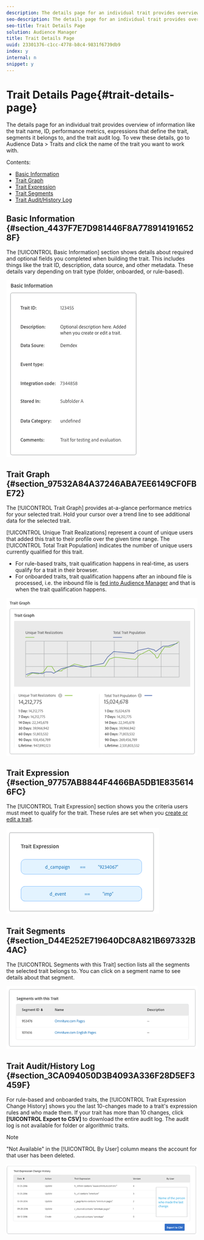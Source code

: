 ```yaml
---
description: The details page for an individual trait provides overview of information like the trait name, ID, performance metrics, expressions that define the trait, segments it belongs to, and the trait audit log. To vew these details, go to Audience Data > Traits and click the name of the trait you want to work with.
seo-description: The details page for an individual trait provides overview of information like the trait name, ID, performance metrics, expressions that define the trait, segments it belongs to, and the trait audit log. To vew these details, go to Audience Data > Traits and click the name of the trait you want to work with.
seo-title: Trait Details Page
solution: Audience Manager
title: Trait Details Page
uuid: 23301376-c1cc-4778-b8c4-9831f6739db9
index: y
internal: n
snippet: y
---
```


# Trait Details Page{#trait-details-page}

The details page for an individual trait provides overview of information like the trait name, ID, performance metrics, expressions that define the trait, segments it belongs to, and the trait audit log. To vew these details, go to Audience Data > Traits and click the name of the trait you want to work with.

Contents:

<ul class="simplelist"> 
 <li><a href="../../c-features/traits/trait-details-page.md#section_4437F7E7D981446F8A7789141916528F" format="dita" scope="local"> Basic Information</a> </li> 
 <li><a href="../../c-features/traits/trait-details-page.md#section_97532A84A37246ABA7EE6149CF0FBE72" format="dita" scope="local"> Trait Graph</a> </li> 
 <li><a href="../../c-features/traits/trait-details-page.md#section_97757AB8844F4466BA5DB1E8356146FC" format="dita" scope="local"> Trait Expression</a> </li> 
 <li><a href="../../c-features/traits/trait-details-page.md#section_D44E252E719640DC8A821B697332B4AC" format="dita" scope="local"> Trait Segments</a> </li> 
 <li><a href="../../c-features/traits/trait-details-page.md#section_3CA094050D3B4093A336F28D5EF3459F" format="dita" scope="local"> Trait Audit/History Log</a> </li> 
</ul>

## Basic Information {#section_4437F7E7D981446F8A7789141916528F}

The [!UICONTROL Basic Information] section shows details about required and optional fields you completed when building the trait. This includes things like the trait ID, description, data source, and other metadata. These details vary depending on trait type (folder, onboarded, or rule-based).

![](assets/basicInfo.png)

## Trait Graph {#section_97532A84A37246ABA7EE6149CF0FBE72}

The [!UICONTROL Trait Graph] provides at-a-glance performance metrics for your selected trait. Hold your cursor over a trend line to see additional data for the selected trait.

[!UICONTROL Unique Trait Realizations] represent a count of unique users that added this trait to their profile over the given time range. The [!UICONTROL Total Trait Population] indicates the number of unique users currently qualified for this trait.

* For rule-based traits, trait qualification happens in real-time, as users qualify for a trait in their browser. 
* For onboarded traits, trait qualification happens after an inbound file is processed, i.e. the inbound file is [fed into Audience Manager](../../faq/faq-inbound-data-ingestion.md#concept_CA81A40C5DD643F899490355C737CE9C) and that is when the trait qualification happens.

![](assets/traitGraph.png)

## Trait Expression {#section_97757AB8844F4466BA5DB1E8356146FC}

The [!UICONTROL Trait Expression] section shows you the criteria users must meet to qualify for the trait. These rules are set when you [create or edit a trait](../../c-features/traits/about-trait-builder.md#concept_BCDC4BCAEB4A4879AFA4A9B98D9ED369).

![](assets/traitExpression.png)

## Trait Segments {#section_D44E252E719640DC8A821B697332B4AC}

The [!UICONTROL Segments with this Trait] section lists all the segments the selected trait belongs to. You can click on a segment name to see details about that segment.

![](assets/traitSegments.png)

## Trait Audit/History Log {#section_3CA094050D3B4093A336F28D5EF3459F}

For rule-based and onboarded traits, the [!UICONTROL Trait Expression Change History] shows you the last 10-changes made to a trait's expression rules and who made them. If your trait has more than 10 changes, click **[!UICONTROL Export to CSV]** to download the entire audit log. The audit log is not available for folder or algorithmic traits.

>[!NOTE]
>
>"Not Available" in the [!UICONTROL By User] column means the account for that user has been deleted.

![](assets/traitHistory.png)

